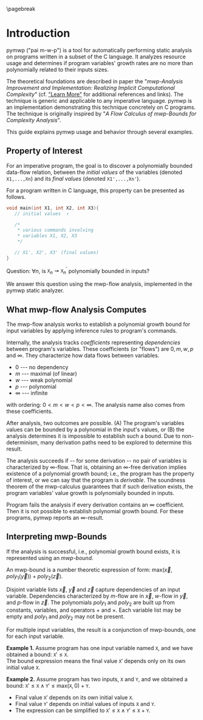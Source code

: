 \pagebreak

# Introduction

pymwp ("pai m-w-p") is a tool for automatically performing static analysis on programs written in a subset of the C language. <!-- [ˈpaɪ.m.w.p] requires some additional features to typeset correctly.-->
It analyzes resource usage and determines if program variables' growth rates are no more than polynomially related to their inputs sizes.

The theoretical foundations are described in paper the "*mwp-Analysis Improvement and Implementation: Realizing Implicit Computational Complexity*" (cf. ["Learn More"](#learn-more) for additional references and links).
The technique is generic and applicable to any imperative language. 
pymwp is an implementation demonstrating this technique concretely on C programs.
The technique is originally inspired by "*A Flow Calculus of mwp-Bounds for Complexity Analysis*".

This guide explains pymwp usage and behavior through several examples.

## Property of Interest

For an imperative program, the goal is to discover a polynomially bounded data-flow relation, 
between the _initial values_ of the variables (denoted  `X1,...,Xn`) 
and its _final values_ (denoted  `X1',...,Xn'`).

For a program written in C language, this property can be presented as follows.   

```c
void main(int X1, int X2, int X3){
   // initial values  ↑

   /*
    * various commands involving
    * variables X1, X2, X3
    */

   // X1', X2', X3' (final values)
}
```

Question: $\forall n$, is $\texttt{X}_n \rightsquigarrow \texttt{X}_n^\prime$ polynomially bounded in inputs? 

We answer this question using the mwp-flow analysis, implemented in the pymwp static analyzer.

## What mwp-flow Analysis Computes

The mwp-flow analysis works to establish a polynomial growth bound for input variables by applying inference rules to program's commands.

Internally, the analysis tracks _coefficients_ representing _dependencies_ between program's variables.
These coefficients (or "flows") are $0, m, w, p$ and $\infty$.
They characterize how data flows between variables.

* $0$ --- no dependency
* $m$ --- maximal (of linear)
* $w$ --- weak polynomial
* $p$ --- polynomial
* $\infty$ --- infinite

with ordering:  $0 < m < w < p < \infty$.
The analysis name also comes from these coefficients.

After analysis, two outcomes are possible.
(A) The program's variables values can be bounded by a polynomial in the input's values, or (B) the analysis determines it is impossible to establish such a bound.
Due to non-determinism, many derivation paths need to be explored to determine this result.

The analysis succeeds if -- for some derivation -- no pair of variables is characterized by $\infty$-flow.
That is, obtaining an $\infty$-free derivation implies existence of a polynomial growth bound; 
i.e., the program has the property of interest, or we can say that the program is _derivable_.
The soundness theorem of the mwp-calculus guarantees that if such derivation exists, the program variables' value growth is polynomially bounded in inputs.

Program fails the analysis if every derivation contains an $\infty$ coefficient.
Then it is not possible to establish polynomial growth bound.
For these programs, pymwp reports an $\infty$-result.

## Interpreting mwp-Bounds

If the analysis is successful, i.e., polynomial growth bound exists, it is represented using an _mwp-bound_.

An mwp-bound is a number theoretic expression of form: $\text{max}(\vec x, poly_1(\vec y)) + poly_2(\vec z)$.

Disjoint variable lists $\vec x$, $\vec y$ and $\vec z$ capture dependencies of an input variable.
Dependencies characterized by $m$-flow are in $\vec x$, $w$-flow in $\vec y$, and $p$-flow in $\vec z$.
The polynomials $poly_1$ and $poly_2$ are built up from constants, variables, and operators $+$ and $\times$.
Each variable list may be empty and $poly_1$ and $poly_2$ may not be present.

For multiple input variables, the result is a conjunction of mwp-bounds, one for each input variable.

**Example 1.** Assume program has one input variable named $\texttt{X}$, and we have obtained a bound: $\texttt{X}' \leq \texttt{X}$.   
The bound expression means the final value $\texttt{X}'$ depends only on its own initial value $\texttt{X}$.

**Example 2.** Assume program has two inputs, $\texttt{X}$ and $\texttt{Y}$,
and we obtained a bound: $\texttt{X}' \leq \texttt{X} \land \texttt{Y}' \leq \text{max}(\texttt{X}, 0) + \texttt{Y}$.
 
- Final value $\texttt{X}'$ depends on its own initial value $\texttt{X}$.
- Final value $\texttt{Y}'$ depends on initial values of inputs $\texttt{X}$ and $\texttt{Y}$.
- The expression can be simplified to $\texttt{X}' \leq \texttt{X} \land \texttt{Y}' \leq \texttt{X} + \texttt{Y}$.

